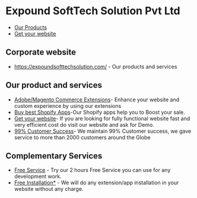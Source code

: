 <h1>Expound SoftTech Solution Pvt Ltd</h1>

<ul><li><a href="https://expertcoderz.com/">Our Products</a></li>
<li><a href="https://bappadesigns.com/">Get your website</a></li>
</ul>

<h2>Corporate website</h2>
<ul><li><a href="https://expoundsofttechsolution.com/">https://expoundsofttechsolution.com/</a> - Our products and services<br/>
  </li></ul>


<h2>Our product and services</h2>
<ul><li><a href="https://expertcoderz.com/default/magento2-extensions.html">Adobe/Magento Commerce Extensions</a>- Enhance your website and custom experience by using our extensions</li>
     <li><a href="https://expertcoderz.com/default/shopify-apps.html">Buy best Shopify Apps</a>-Our Shopify apps help you to Boost your sale.</li>
     <li><a href="https://bappadesigns.com/">Get your website</a>- If you are looking for fully functional website fast and very efficient cost do visit our website and ask for Demo.</li>
       <li><a href="https://www.upwork.com/ag/expoundsofttechsolutionpvtltd/">99% Customer Success</a>- We maintain 99% Customer success, we gave service to more than 2000 customers around the Globe</li>
</ul>


<h2>Complementary Services</h2>

<ul><li><a href="https://expertcoderz.com/free-2-hours-development.html">Free Service</a> - Try our 2 hours Free Service you can use for any development work.</li>
<li><a href="https://expertcoderz.com/free-installation.html">Free Installation*</a> - We will do any extension/app installation in your website without any charge.
  </li></ul>
